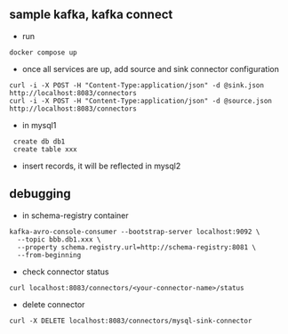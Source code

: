 ## sample kafka, kafka connect
- run
```
docker compose up
```
- once all services are up, add source and sink connector configuration
```
curl -i -X POST -H "Content-Type:application/json" -d @sink.json http://localhost:8083/connectors
curl -i -X POST -H "Content-Type:application/json" -d @source.json http://localhost:8083/connectors

```

- in mysql1
```
 create db db1
 create table xxx
```

- insert records, it will be reflected in mysql2

## debugging
- in schema-registry container
```
kafka-avro-console-consumer --bootstrap-server localhost:9092 \
  --topic bbb.db1.xxx \
  --property schema.registry.url=http://schema-registry:8081 \
  --from-beginning
```
- check connector status
```
curl localhost:8083/connectors/<your-connector-name>/status
```

- delete connector
```
curl -X DELETE localhost:8083/connectors/mysql-sink-connector
```
